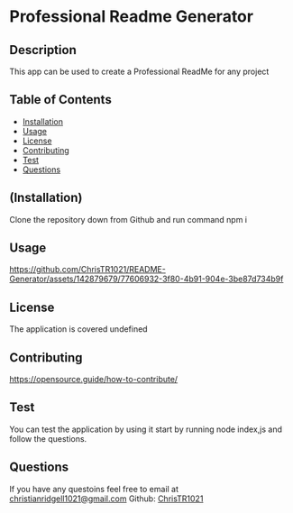 # Professional Readme Generator

## Description

This app can be used to create a Professional ReadMe for any project

## Table of Contents

- [Installation](https://github.com/ChrisTR1021/README-Generator/blob/main/Readme.md#installation)
- [Usage](https://github.com/ChrisTR1021/README-Generator/blob/main/Readme.md#usage)
- [License](https://github.com/ChrisTR1021/README-Generator/blob/main/Readme.md#license) 
- [Contributing](https://github.com/ChrisTR1021/README-Generator/blob/main/Readme.md#contributing)
- [Test](https://github.com/ChrisTR1021/README-Generator/blob/main/Readme.md#test)
- [Questions](https://github.com/ChrisTR1021/README-Generator/blob/main/Readme.md#questions)

## (Installation)

Clone the repository down from Github and run command npm i

## Usage 


https://github.com/ChrisTR1021/README-Generator/assets/142879679/77606932-3f80-4b91-904e-3be87d734b9f

## License

The application is covered undefined

## Contributing 

https://opensource.guide/how-to-contribute/

## Test

You can test the application by using it start by running node index,js and follow the questions.

## Questions

If you have any questoins feel free to email at christianridgell1021@gmail.com 
Github: [ChrisTR1021](https://github.com/ChrisTR1021)

